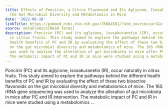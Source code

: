 ```yaml
---
title: Effects of Poncirin, a Citrus Flavonoid and Its Aglycone, Isosakuranetin, on
  the Gut Microbial Diversity and Metabolomics in Mice
date: '2022-06-10'
linkTitle: https://pubmed.ncbi.nlm.nih.gov/35684581/?utm_source=curl&utm_medium=rss&utm_campaign=pubmed-2&utm_content=1Zkrxt7ktlCbHBXEV3v65xxSnkSWNsJ1A6Fq3gBniKhGfIUslK&fc=20210907212339&ff=20220614212038&v=2.17.6
source: metablomics[MeSH Terms]
description: Poncirin (PC) and its aglycone, isosakuranetin (IR), occur naturally
  in citrus fruits. This study aimed to explore the pathways behind the different
  health benefits of PC and IR by evaluating the effect of these two bioactive flavonoids
  on the gut microbial diversity and metabolomics of mice. The 16S rRNA gene sequencing
  was used to analyze the alteration of gut microbiota in mice after PC and IR intervention.
  The metabolic impact of PC and IR in mice were studied using a metabolomics ...
---
```

Poncirin (PC) and its aglycone, isosakuranetin (IR), occur naturally in citrus fruits. This study aimed to explore the pathways behind the different health benefits of PC and IR by evaluating the effect of these two bioactive flavonoids on the gut microbial diversity and metabolomics of mice. The 16S rRNA gene sequencing was used to analyze the alteration of gut microbiota in mice after PC and IR intervention. The metabolic impact of PC and IR in mice were studied using a metabolomics ...